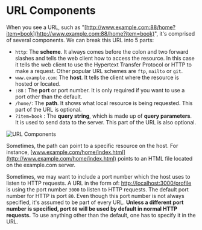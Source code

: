 # URL Components

When you see a URL, such as "[http://www.example.com:88/home?item=book](http://www.example.com:88/home?item=book)", it's comprised of several components. We can break this URL into 5 parts:

* `http`: The **scheme**. It always comes before the colon and two forward slashes and tells the web client how to access the resource. In this case it tells the web client to use the Hypertext Transfer Protocol or HTTP to make a request. Other popular URL schemes are `ftp`, `mailto` or `git`.
* `www.example.com`: The **host**. It tells the client where the resource is hosted or located.
* `:88` : The **port** or port number. It is only required if you want to use a port other than the default.
* `/home/`: The **path**. It shows what local resource is being requested. This part of the URL is optional.
* `?item=book` : The **query string**, which is made up of **query parameters**. It is used to send data to the server. This part of the URL is also optional.

![URL Components](https://d186loudes4jlv.cloudfront.net/http/images/url_components.png)

Sometimes, the path can point to a specific resource on the host. For instance, [www.example.com/home/index.html](http://www.example.com/home/index.html) points to an HTML file located on the example.com server.

Sometimes, we may want to include a port number which the host uses to listen to HTTP requests. A URL in the form of: [http://localhost:3000/profile](http://localhost:3000/profile) is using the port number `3000` to listen to HTTP requests. The default port number for HTTP is port `80`. Even though this port number is not always specified, it's assumed to be part of every URL. **Unless a different port number is specified, port `80` will be used by default in normal HTTP requests.** To use anything other than the default, one has to specify it in the URL.


